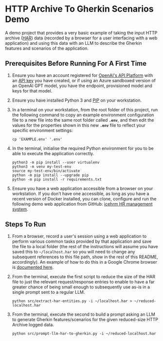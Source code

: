 # HTTP Archive To Gherkin Scenarios Demo

A demo project that provides a very basic example of taking the input HTTP archive ([HAR](https://en.wikipedia.org/wiki/HAR_(file_format))) data (recorded by a browser for a user interfacing with a web application) and using this data with an LLM to describe the Gherkin features and scenarios of the application.


## Prerequisites Before Running For A First Time

1. Ensure you have an account registered for [OpenAI's API Platform](https://platform.openai.com/) with an [API key](https://platform.openai.com/account/api-keys) you have created, or if using an Azure sandboxed version of an OpenAI GPT model, you have the endpoint, provisioned model and keys for that model.

1. Ensure you have installed Python 3 and [PIP](https://pip.pypa.io/en/stable/installation/) on your workstation.

1. In a terminal on your workstation, from the root folder of this project, run the following command to copy an example environment configuration file to a new file into the same root folder called **`.env`**, and then edit the values for the properties shown in this new **`.env`** file to reflect your specific environment settings:

    ```console
    cp 'EXAMPLE.env' '.env'
    ```

1. In the terminal, initialise the required Python environment for you to be able to execute the application correctly.

    ```console
    python3 -m pip install --user virtualenv
    python3 -m venv my-test-env
    source my-test-env/bin/activate
    python -m pip install --upgrade pip
    python -m pip install -r requirements.txt
    ```

1. Ensure you have a web application accessible from a browser on your workstation. If you don't have one accessible, as long as you have a recent version of Docker installed, you can clone, configure and run the following demo web application from GitHub: [icehrm HR management system](https://github.com/gamonoid/icehrm).


## Steps To Run

1. From a browser, record a user's session using a web application to perform various common tasks provided by that application and save the file to a local folder (the rest of the instructions will assume you have saved this to `~/localhost.har` so you will need to change any subsequent references to this file path, show in the rest of this README, accordingly). An example of how to do this in a Google Chrome browser is [documented here](https://support.zendesk.com/hc/en-us/articles/4408828867098-Generating-a-HAR-file-for-troubleshooting-).

1. From the terminal, execute the first script to reduce the size of the HAR file to just the relevant request/response entries to enable to have a far greater chance of being small enough to subsequently use as-is in a single prompt sent to a regular LLM.

    ```console
    python src/extract-har-entities.py -i ~/localhost.har > ~/reduced-localhost.har
    ```

1. From the terminal, execute the second to build a prompt asking an LLM to generate Gherkin features/scenarios for the given reduced-size HTTP Archive logged data.

    ```console
    python src/prompt-llm-har-to-gherkin.py -i ~/reduced-localhost.har
    ```
